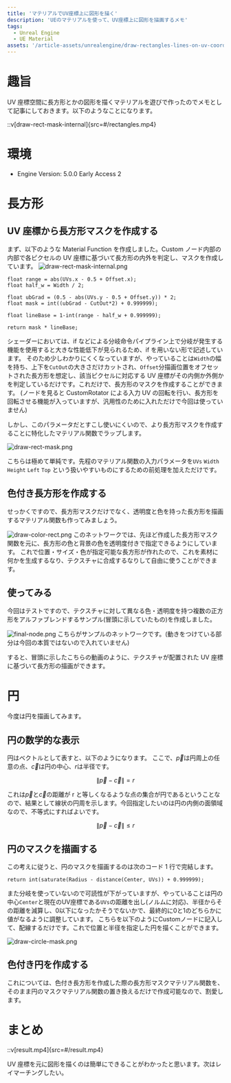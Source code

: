 ```yaml
---
title: 'マテリアルでUV座標上に図形を描く'
description: 'UEのマテリアルを使って、UV座標上に図形を描画するメモ'
tags:
  - Unreal Engine
  - UE Material
assets: '/article-assets/unrealengine/draw-rectangles-lines-on-uv-coords'
---
```


# 趣旨

UV 座標空間に長方形とかの図形を描くマテリアルを遊びで作ったのでメモとして記事にしておきます。以下のようなことになります。

::v[draw-rect-mask-internal]{src=#/rectangles.mp4}

# 環境

- Engine Version: 5.0.0 Early Access 2

# 長方形

## UV 座標から長方形マスクを作成する

まず、以下のような Material Function を作成しました。Custom ノード内部の内部で各ピクセルの UV 座標に基づいて長方形の内外を判定し、マスクを作成しています。
![draw-rect-mask-internal.png](#/draw-rect-mask-internal.png)

```hlsl title="Custom Nodeのコード"
float range = abs(UVs.x - 0.5 + Offset.x);
float half_w = Width / 2;

float ubGrad = (0.5 - abs(UVs.y - 0.5 + Offset.y)) * 2;
float mask = int((ubGrad - CutOut*2) + 0.999999);

float lineBase = 1-int(range - half_w + 0.999999);

return mask * lineBase;
```

シェーダーにおいては、if などによる分岐命令パイプライン上で分岐が発生する機能を使用すると大きな性能低下が見られるため、if を用いない形で記述しています。
そのため少しわかりにくくなっていますが、やっていることは`Width`の幅を持ち、上下を`CutOut`の大きさだけカットされ、`Offset`分描画位置をオフセットされた長方形を想定し、該当ピクセルに対応する UV 座標がその内側か外側かを判定しているだけです。これだけで、長方形のマスクを作成することができます。
(ノードを見ると CustomRotator による入力 UV の回転を行い、長方形を回転させる機能が入っていますが、汎用性のために入れただけで今回は使っていません)

しかし、このパラメータだとすこし使いにくいので、より長方形マスクを作成することに特化したマテリアル関数でラップします。

![draw-rect-mask.png](#/draw-rect-mask.png)

こちらは極めて単純です。先程のマテリアル関数の入力パラメータを`UVs` `Width` `Height` `Left` `Top` という扱いやすいものにするための前処理を加えただけです。

## 色付き長方形を作成する

せっかくですので、長方形マスクだけでなく、透明度と色を持った長方形を描画するマテリアル関数も作ってみましょう。

![draw-color-rect.png](#/draw-color-rect.png)
このネットワークでは、先ほど作成した長方形マスク関数を元に、長方形の色と背景の色を透明度付きで指定できるようにしています。
これで位置・サイズ・色が指定可能な長方形が作れたので、これを素材に何かを生成するなり、テクスチャに合成するなりして自由に使うことができます。

## 使ってみる

今回はテストですので、テクスチャに対して異なる色・透明度を持つ複数の正方形をアルファブレンドするサンプル(冒頭に示していたもの)を作成しました。

![final-node.png](#/final-node.png)
こちらがサンプルのネットワークです。(動きをつけている部分は今回の本質ではないので入れていません)

すると、冒頭に示したこちらの動画のように、テクスチャが配置された UV 座標に基づいて長方形の描画ができます。

# 円

今度は円を描画してみます。

## 円の数学的な表示

円はベクトルとして表すと、以下のようになります。
ここで、$\vec{p}$は円周上の任意の点、$\vec{c}$は円の中心、$r$は半径です。

$$
\|\vec{p}-\vec{c}\| = r
$$

これは$\vec{p}$と$\vec{c}$の距離が r と等しくなるような点の集合が円であるということなので、結果として線状の円周を示します。今回指定したいのは円の内側の面領域なので、不等式にすればよいです。

$$
\|\vec{p}-\vec{c}\| \leq r
$$

## 円のマスクを描画する

この考えに従うと、円のマスクを描画するのは次のコード 1 行で完結します。

```hlsl title="Custom Nodeのコード"
return int(saturate(Radius - distance(Center, UVs)) + 0.999999);
```

また分岐を使っていないので可読性が下がっていますが、やっていることは円の中心`Center`と現在のUV座標である`UVs`の距離を出し(ノルムに対応)、半径からその距離を減算し、0以下になったかそうでないかで、最終的に0と1のどちらかに値がなるように調整しています。
こちらを以下のようにCustomノードに記入して、配線するだけです。これで位置と半径を指定した円を描くことができます。

![draw-circle-mask.png](#/draw-circle-mask.png)

## 色付き円を作成する
これについては、色付き長方形を作成した際の長方形マスクマテリアル関数を、そのまま円のマスクマテリアル関数の置き換えるだけで作成可能なので、割愛します。

# まとめ
::v[result.mp4]{src=#/result.mp4}

UV 座標を元に図形を描くのは簡単にできることがわかったと思います。次はレイマーチングしたい。
